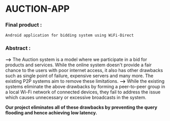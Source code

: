 # AUCTION-APP

### Final product :
    Android application for bidding system using WiFi-Direct
    
### Abstract :
   **-->** The Auction system is a model where we participate in a bid for products and services. 
            While the online system doesn't provide a fair chance to the users with poor internet access, 
            it also has other drawbacks such as single point of failure, expensive servers and many more.
            The existing P2P systems aim to remove these limitations.
   **-->** While the existing systems eliminate the above drawbacks by forming a peer-to-peer group in a local Wi-Fi network of 
           connected devices, they fail to address the issue which causes unnecessary or excessive broadcasts in the system. 
  
   **Our project eliminates all of these drawbacks by preventing the query flooding and hence achieving low latency.**
